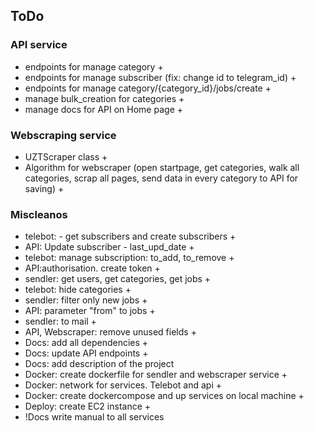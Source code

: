 ## ToDo

### API service

- endpoints for manage category +
- endpoints for manage subscriber (fix: change id to telegram_id) +
- endpoints for manage category/{category_id}/jobs/create +
- manage bulk_creation for categories +
- manage docs for API on Home page +

### Webscraping service

- UZTScraper class +
- Algorithm for webscraper (open startpage, get categories, walk all categories,
  scrap all pages, send data in every category to API for saving) +

### Miscleanos

- telebot: - get subscribers and create subscribers +
- API: Update subscriber - last_upd_date +
- telebot: manage subscription: to_add, to_remove +
- API:authorisation. create token +
- sendler: get users, get categories, get jobs +
- telebot: hide categories +
- sendler: filter only new jobs +
- API: parameter "from" to jobs +
- sendler: to mail +
- API, Webscraper: remove unused fields +
- Docs: add all dependencies +
- Docs: update API endpoints +
- Docs: add description of the project
- Docker: create dockerfile for sendler and webscraper service +
- Docker: network for services. Telebot and api +
- Docker: create dockercompose and up services on local machine +
- Deploy: create EC2 instance +
- !Docs write manual to all services
